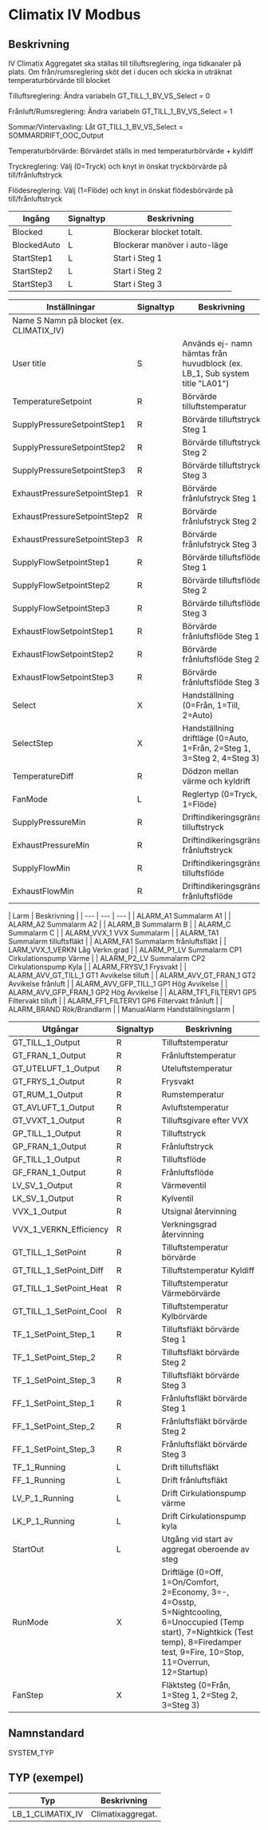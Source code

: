 # Climatix IV Modbus

## Beskrivning

IV Climatix Aggregatet ska ställas till tilluftsreglering, inga tidkanaler på plats. Om från/rumsreglering sköt det i ducen och skicka in uträknat temperaturbörvärde till blocket

Tilluftsreglering: Ändra variabeln GT_TILL_1_BV_VS_Select = 0

Frånluft/Rumsreglering: Ändra variabeln GT_TILL_1_BV_VS_Select = 1

Sommar/Vinterväxling:  Låt GT_TILL_1_BV_VS_Select = SOMMARDRIFT_OOC_Output

Temperaturbörvärde: Börvärdet ställs in med temperaturbörvärde + kyldiff

Tryckreglering: Välj (0=Tryck) och knyt in önskat tryckbörvärde på till/frånluftstryck

Flödesreglering:  Välj (1=Flöde) och knyt in önskat flödesbörvärde på till/frånluftstryck

| Ingång | Signaltyp | Beskrivning|
| --- | --- | --- |
| Blocked | L | Blockerar blocket totalt. |
| BlockedAuto | L | Blockerar manöver i auto-läge |  
| StartStep1 | L | Start i Steg 1 |
| StartStep2 | L | Start i Steg 2 |
| StartStep3 | L | Start i Steg 3 |


| Inställningar | Signaltyp | Beskrivning |
| --- | --- | --- |
| Name	S	Namn på blocket (ex. CLIMATIX_IV) |
| User title | S | Används ej- namn hämtas från huvudblock (ex. LB_1, Sub system title "LA01") |
| TemperatureSetpoint | R | Börvärde tilluftstemperatur |
| SupplyPressureSetpointStep1 | R | Börvärde tilluftstryck Steg 1 |
| SupplyPressureSetpointStep2 | R | Börvärde tilluftstryck Steg 2 |
| SupplyPressureSetpointStep3 | R | Börvärde tilluftstryck Steg 3 |
| ExhaustPressureSetpointStep1 | R | Börvärde frånlufstryck Steg 1 |
| ExhaustPressureSetpointStep2 | R | Börvärde frånlufstryck Steg 2 |
| ExhaustPressureSetpointStep3 | R | Börvärde frånlufstryck Steg 3 |
| SupplyFlowSetpointStep1 | R | Börvärde tilluftsflöde Steg 1 |
| SupplyFlowSetpointStep2 | R | Börvärde tilluftsflöde Steg 2 |
| SupplyFlowSetpointStep3 | R | Börvärde tilluftsflöde Steg 3 |
| ExhaustFlowSetpointStep1 | R | Börvärde frånluftsflöde Steg 1 |
| ExhaustFlowSetpointStep2 | R | Börvärde frånluftsflöde Steg 2 |
| ExhaustFlowSetpointStep3 | R | Börvärde frånluftsflöde Steg 3 |
| Select | X | Handställning (0=Från, 1=Till, 2=Auto) |
| SelectStep | X | Handställning driftläge (0=Auto, 1=Från, 2=Steg 1, 3=Steg 2, 4=Steg 3) |
| TemperatureDiff | R | Dödzon mellan värme och kyldrift |
| FanMode | L | Reglertyp (0=Tryck, 1=Flöde) |
| SupplyPressureMin | R | Driftindikeringsgräns tilluftstryck |
| ExhaustPressureMin | R | Driftindikeringsgräns frånluftstryck |
| SupplyFlowMin | R | Driftindikeringsgräns tilluftsflöde |
| ExhaustFlowMin | R | Driftindikeringsgräns frånluftsflöde |

| Larm | Beskrivning |
| --- | --- | --- |
| ALARM_A1	Summalarm A1 |
| ALARM_A2	Summalarm A2 |
| ALARM_B	Summalarm B |
| ALARM_C	Summalarm C |
| ALARM_VVX_1	VVX Summalarm |
| ALARM_TA1	Summalarm tilluftsfläkt  |
| ALARM_FA1	Summalarm frånluftsfläkt |
| LARM_VVX_1_VERKN	Låg Verkn.grad |
| ALARM_P1_LV	Summalarm CP1 Cirkulationspump Värme |
| ALARM_P2_LV	Summalarm CP2 Cirkulationspump Kyla |
| ALARM_FRYSV_1	Frysvakt |
| ALARM_AVV_GT_TILL_1	GT1 Avvikelse tilluft |
| ALARM_AVV_GT_FRAN_1	GT2 Avvikelse frånluft |
| ALARM_AVV_GFP_TILL_1	GP1 Hög Avvikelse |
| ALARM_AVV_GFP_FRAN_1	GP2 Hög Avvikelse |
| ALARM_TF1_FILTERV1	GP5 Filtervakt tilluft |
| ALARM_FF1_FILTERV1	GP6 Filtervakt frånluft |
| ALARM_BRAND	Rök/Brandlarm |
| ManualAlarm	Handställningslarm |

| Utgångar | Signaltyp | Beskrivning |
| --- | --- | --- |
| GT_TILL_1_Output | R | Tilluftstemperatur |
| GT_FRAN_1_Output | R | Frånluftstemperatur |
| GT_UTELUFT_1_Output | R | Uteluftstemperatur |
| GT_FRYS_1_Output | R | Frysvakt |
| GT_RUM_1_Output | R | Rumstemperatur |
| GT_AVLUFT_1_Output | R | Avluftstemperatur |
| GT_VVXT_1_Output | R | Tilluftsgivare efter VVX |
| GP_TILL_1_Output | R | Tilluftstryck |
| GP_FRAN_1_Output | R | Frånluftstryck |
| GF_TILL_1_Output | R | Tilluftsflöde |
| GF_FRAN_1_Output | R | Frånluftsflöde |
| LV_SV_1_Output | R | Värmeventil |
| LK_SV_1_Output | R | Kylventil |
| VVX_1_Output | R | Utsignal återvinning |
| VVX_1_VERKN_Efficiency | R | Verkningsgrad återvinning |
| GT_TILL_1_SetPoint | R | Tilluftstemperatur börvärde |
| GT_TILL_1_SetPoint_Diff | R | Tilluftstemperatur Kyldiff |
| GT_TILL_1_SetPoint_Heat | R | Tilluftstemperatur Värmebörvärde |
| GT_TILL_1_SetPoint_Cool | R | Tilluftstemperatur Kylbörvärde |
| TF_1_SetPoint_Step_1 | R | Tilluftsfläkt börvärde Steg 1 |
| TF_1_SetPoint_Step_2 | R | Tilluftsfläkt börvärde Steg 2 |
| TF_1_SetPoint_Step_3 | R | Tilluftsfläkt börvärde Steg 3 |
| FF_1_SetPoint_Step_1 | R | Frånluftsfläkt börvärde Steg 1 |
| FF_1_SetPoint_Step_2 | R | Frånluftsfläkt börvärde Steg 2 |
| FF_1_SetPoint_Step_3 | R | Frånluftsfläkt börvärde Steg 3 |
| TF_1_Running | L | Drift tilluftsfläkt |
| FF_1_Running | L | Drift frånluftsfläkt |
| LV_P_1_Running | L | Drift Cirkulationspump värme |
| LK_P_1_Running | L | Drift Cirkulationspump kyla |
| StartOut | L | Utgång vid start av aggregat oberoende av steg  |
| RunMode | X | Driftläge (0=Off, 1=On/Comfort, 2=Economy, 3=-, 4=Osstp, 5=Nightcooling, 6=Unoccupied (Temp start), 7=Nightkick (Test temp), 8=Firedamper test, 9=Fire, 10=Stop, 11=Overrun, 12=Startup) |
| FanStep | X | Fläktsteg (0=Från, 1=Steg 1, 2=Steg 2, 3=Steg 3) |

## Namnstandard

SYSTEM_TYP

## TYP (exempel)

| Typ | Beskrivning |
| --- | --- |
| LB_1_CLIMATIX_IV | Climatixaggregat. |
